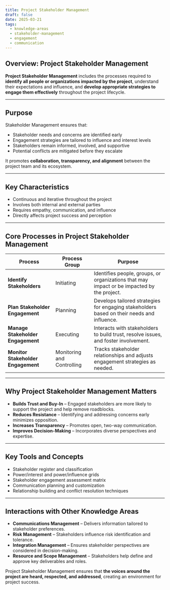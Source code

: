 ```yaml
---
title: Project Stakeholder Management  
draft: false
date: 2025-03-21  
tags:  
  - knowledge-areas  
  - stakeholder-management  
  - engagement  
  - communication  
---
```


## Overview: Project Stakeholder Management

**Project Stakeholder Management** includes the processes required to **identify all people or organizations impacted by the project**, understand their expectations and influence, and **develop appropriate strategies to engage them effectively** throughout the project lifecycle.

---

## Purpose

Stakeholder Management ensures that:

- Stakeholder needs and concerns are identified early  
- Engagement strategies are tailored to influence and interest levels  
- Stakeholders remain informed, involved, and supportive  
- Potential conflicts are mitigated before they escalate  

It promotes **collaboration, transparency, and alignment** between the project team and its ecosystem.

---

## Key Characteristics

- Continuous and iterative throughout the project  
- Involves both internal and external parties  
- Requires empathy, communication, and influence  
- Directly affects project success and perception

---

## Core Processes in Project Stakeholder Management

| Process | Process Group | Purpose |
|---------|----------------------------|---------|
| **Identify Stakeholders** | Initiating | Identifies people, groups, or organizations that may impact or be impacted by the project. |
| **Plan Stakeholder Engagement** | Planning | Develops tailored strategies for engaging stakeholders based on their needs and influence. |
| **Manage Stakeholder Engagement** | Executing | Interacts with stakeholders to build trust, resolve issues, and foster involvement. |
| **Monitor Stakeholder Engagement** | Monitoring and Controlling | Tracks stakeholder relationships and adjusts engagement strategies as needed.

---

## Why Project Stakeholder Management Matters

- **Builds Trust and Buy-In** – Engaged stakeholders are more likely to support the project and help remove roadblocks.  
- **Reduces Resistance** – Identifying and addressing concerns early minimizes opposition.  
- **Increases Transparency** – Promotes open, two-way communication.  
- **Improves Decision-Making** – Incorporates diverse perspectives and expertise.

---

## Key Tools and Concepts

- Stakeholder register and classification  
- Power/interest and power/influence grids  
- Stakeholder engagement assessment matrix  
- Communication planning and customization  
- Relationship building and conflict resolution techniques

---

## Interactions with Other Knowledge Areas

- **Communications Management** – Delivers information tailored to stakeholder preferences.  
- **Risk Management** – Stakeholders influence risk identification and tolerance.  
- **Integration Management** – Ensures stakeholder perspectives are considered in decision-making.  
- **Resource and Scope Management** – Stakeholders help define and approve key deliverables and roles.

Project Stakeholder Management ensures that **the voices around the project are heard, respected, and addressed**, creating an environment for project success.
